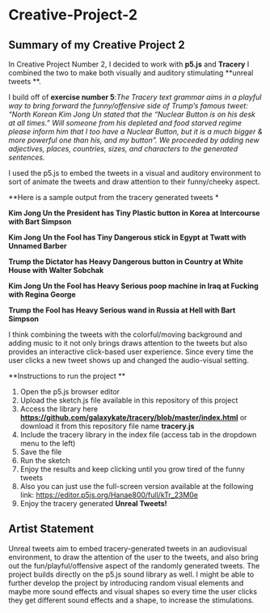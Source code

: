 # Creative-Project-2

## Summary of my Creative Project 2

In Creative Project Number 2, I decided to work with **p5.js** and **Tracery** I combined the two to make both visually and auditory stimulating **unreal tweets **. 

I build off of **exercise number 5**:_The Tracery text grammar aims in a playful way to bring forward the funny/offensive side of Trump’s famous tweet: “North Korean Kim Jong Un stated that the “Nuclear Button is on his desk at all times.” Will someone from his depleted and food starved regime please inform him that I too have a Nuclear Button, but it is a much bigger & more powerful one than his, and my button”. We proceeded by adding new adjectives, places, countries, sizes, and characters to the generated sentences._ 

I used the p5.js to embed the tweets in a visual and auditory environment to sort of animate the tweets and draw attention to their funny/cheeky aspect. 


**Here is a sample output from the tracery generated tweets * 

**Kim Jong Un the President has Tiny Plastic button in Korea at Intercourse with Bart Simpson**

**Kim Jong Un the Fool has Tiny Dangerous stick in Egypt at Twatt with Unnamed Barber**

**Trump the Dictator has Heavy Dangerous button in Country at White House with Walter Sobchak**

**Kim Jong Un the Fool has Heavy Serious poop machine in Iraq at Fucking with Regina George**

**Trump the Fool has Heavy Serious wand in Russia at Hell with Bart Simpson**

I think combining the tweets with the colorful/moving background and adding music to it not only brings draws attention to the tweets but also provides an interactive click-based user experience. Since every time the user clicks a new tweet shows up and changed the audio-visual setting. 


**Instructions to run the project ** 

1. Open the p5.js browser editor
2. Upload the sketch.js file available in this repository of this project
3. Access the library here **https://github.com/galaxykate/tracery/blob/master/index.html** or download it from this repository file name **tracery.js**
4. Include the tracery library in the index file (access tab in the dropdown menu to the left) 
5. Save the file
6. Run the sketch
7. Enjoy the results and keep clicking until you grow tired of the funny tweets
8. Also you can just use the full-screen version available at the following link: https://editor.p5js.org/Hanae800/full/kTr_23M0e
9. Enjoy the tracery generated **Unreal Tweets!** 

## Artist Statement

Unreal tweets aim to embed tracery-generated tweets in an audiovisual environment, to draw the attention of the user to the tweets, and also bring out the fun/playful/offensive aspect of the randomly generated tweets. The project builds directly on the p5.js sound library as well. I might be able to further develop the project by introducing random visual elements and maybe more sound effects and visual shapes so every time the user clicks they get different sound effects and a shape, to increase the stimulations. 
